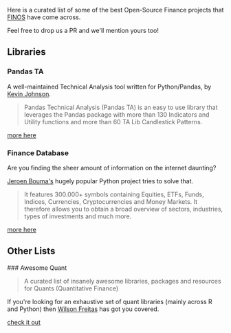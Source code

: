 Here is a curated list of some of the best Open-Source Finance projects that [FINOS](https://finos.org) have come across.

Feel free to drop us a PR and we'll mention yours too!

## Libraries

### Pandas TA

A well-maintained Technical Analysis tool written for Python/Pandas, by [Kevin Johnson](https://github.com/twopirllc).

> Pandas Technical Analysis (Pandas TA) is an easy to use library that leverages the Pandas package with more than 130 Indicators and Utility functions and more than 60 TA Lib Candlestick Patterns.

[more here](https://github.com/twopirllc/pandas-ta)

### Finance Database

Are you finding the sheer amount of information on the internet daunting?

[Jeroen Bouma's](https://github.com/JerBouma) hugely popular Python project tries to solve that. 

>  It features 300.000+ symbols containing Equities, ETFs, Funds, Indices, Currencies, Cryptocurrencies and Money Markets. It therefore allows you to obtain a broad overview of sectors, industries, types of investments and much more.

[more here](https://github.com/JerBouma/FinanceDatabase)



## Other Lists

### Awesome Quant

> A curated list of insanely awesome libraries, packages and resources for Quants (Quantitative Finance)

If you're looking for an exhaustive set of quant libraries (mainly across R and Python) then [Wilson Freitas](https://github.com/wilsonfreitas) has got you covered.

[check it out](https://github.com/wilsonfreitas/awesome-quant)
